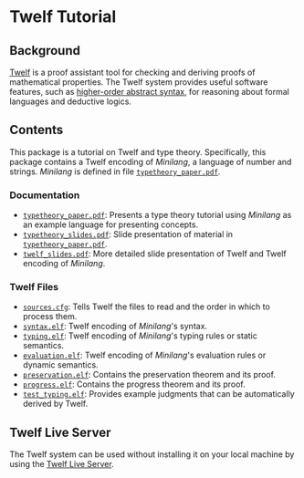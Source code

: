 Twelf Tutorial
===============

Background
----------
[Twelf][twelf] is a proof assistant tool for checking and deriving proofs of
mathematical properties.
The Twelf system provides useful software features,
such as [higher-order abstract syntax][hoas], for reasoning
about formal languages and deductive logics.

Contents
---------
This package is a tutorial on Twelf and type theory.
Specifically, this package contains a Twelf encoding of
*Minilang*, a language of number and strings.
*Minilang* is defined in file
[`typetheory_paper.pdf`](typetheory_paper.pdf).

### Documentation
 * [`typetheory_paper.pdf`](typetheory_paper.pdf):
    Presents a type theory tutorial using *Minilang* as an
    example language for presenting concepts.
 * [`typetheory_slides.pdf`](typetheory_slides.pdf):
    Slide presentation of material in
    [`typetheory_paper.pdf`](typetheory_paper.pdf).
 * [`twelf_slides.pdf`](twelf_slides.pdf):
    More detailed slide presentation of Twelf and Twelf
    encoding of *Minilang*.

### Twelf Files
 * [`sources.cfg`](sources.cfg):
    Tells Twelf the files to read and the order in which to process them.
 * [`syntax.elf`](syntax.elf):
    Twelf encoding of *Minilang*'s syntax.
 * [`typing.elf`](typing.elf):
    Twelf encoding of *Minilang*'s typing rules or static semantics.
 * [`evaluation.elf`](evaluation.elf):
    Twelf encoding of *Minilang*'s evaluation rules or dynamic semantics.
 * [`preservation.elf`](preservation.elf):
    Contains the preservation theorem and its proof.
 * [`progress.elf`](progress.elf):
    Contains the progress theorem and its proof.
 * [`test_typing.elf`](test_typing.elf):
    Provides example judgments that can be automatically derived by Twelf.


Twelf Live Server
------------------
The Twelf system can be used without installing it on
your local machine by using the
[Twelf Live Server][twelf_server].


[twelf]: http://twelf.org/wiki/Main_Page
[hoas]: http://twelf.org/wiki/Higher-order_abstract_syntax
[twelf_server]: http://twelf.org/live/
